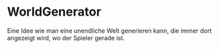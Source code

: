 # WorldGenerator
 
Eine Idee wie man eine unendliche Welt generieren kann, die immer dort angezeigt wird, wo der Spieler gerade ist.

